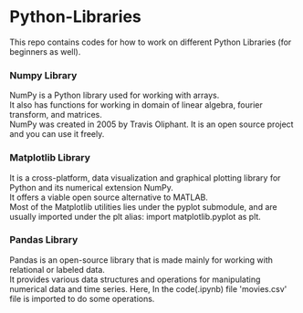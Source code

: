 # Python-Libraries
This repo contains codes for how to work on different Python Libraries (for beginners as well). 


### Numpy Library  
NumPy is a Python library used for working with arrays.  
It also has functions for working in domain of linear algebra, fourier transform, and matrices.  
NumPy was created in 2005 by Travis Oliphant. It is an open source project and you can use it freely.  

### Matplotlib Library  
It  is a cross-platform, data visualization and graphical plotting library for Python and its numerical extension NumPy.  
It offers a viable open source alternative to MATLAB.  
 Most of the Matplotlib utilities lies under the pyplot submodule, and are usually imported under the plt alias: import matplotlib.pyplot as plt.

### Pandas Library  
Pandas is an open-source library that is made mainly for working with relational or labeled data.  
It provides various data structures and operations for manipulating numerical data and time series.
Here, In the code(.ipynb) file 'movies.csv' file is imported to do some operations.
